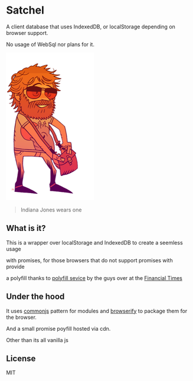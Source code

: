 Satchel
=======

A client database that uses IndexedDB, or localStorage depending on browser support.

No usage of WebSql nor plans for it.

!['satchel'](/image/satchel.png)

> Indiana Jones wears one

What is it?
-----------

This is a wrapper over localStorage and IndexedDB to create a seemless usage

with promises, for those browsers that do not support promises with provide

a polyfill thanks to [polyfill sevice](http://polyfill.webservices.ft.com/v1/)
by the guys over at the [Financial Times](https://github.com/Financial-Times)


Under the hood
--------------

It uses [commonjs](http://wiki.commonjs.org/wiki/Modules/1.1.1) pattern for modules and [browserify](http://browserify.org/) to package them for the browser.

And a small promise poyfill hosted via cdn.

Other than its all vanilla js

License
-------
MIT